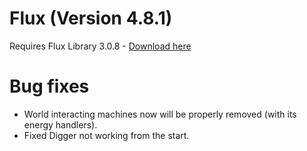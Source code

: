 # Flux (Version 4.8.1)
Requires Flux Library 3.0.8 - [Download here](https://www.curseforge.com/minecraft/mc-mods/fl/files/2885527)

# Bug fixes
- World interacting machines now will be properly removed (with its energy handlers).
- Fixed Digger not working from the start.